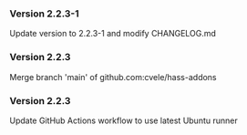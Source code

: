### Version 2.2.3-1
Update version to 2.2.3-1 and modify CHANGELOG.md

### Version 2.2.3
Merge branch 'main' of github.com:cvele/hass-addons

### Version 2.2.3
Update GitHub Actions workflow to use latest Ubuntu runner
